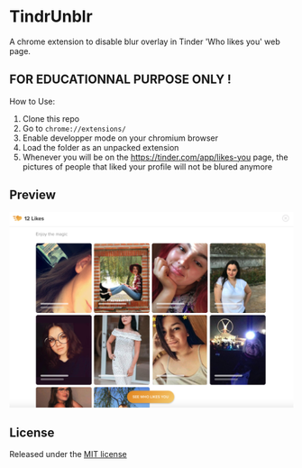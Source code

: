 # TindrUnblr

A chrome extension to disable blur overlay in Tinder 'Who likes you' web page.

## FOR EDUCATIONNAL PURPOSE ONLY !

How to Use:

1. Clone this repo
2. Go to `chrome://extensions/`
3. Enable developper mode on your chromium browser
4. Load the folder as an unpacked extension
5. Whenever you will be on the https://tinder.com/app/likes-you page, the pictures of people that liked your profile will not be blured anymore

## Preview

![Preview](https://github.com/Aicirou/TindrUnblr/blob/main/img/preview.png)

## License

Released under the [MIT license](https://github.com/Aicirou/TindrUnblr/blob/main/LICENSE)
